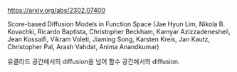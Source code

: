 https://arxiv.org/abs/2302.07400

Score-based Diffusion Models in Function Space (Jae Hyun Lim, Nikola B. Kovachki, Ricardo Baptista, Christopher Beckham, Kamyar Azizzadenesheli, Jean Kossaifi, Vikram Voleti, Jiaming Song, Karsten Kreis, Jan Kautz, Christopher Pal, Arash Vahdat, Anima Anandkumar)

유클리드 공간에서의 diffusion을 넘어 함수 공간에서의 diffusion. 